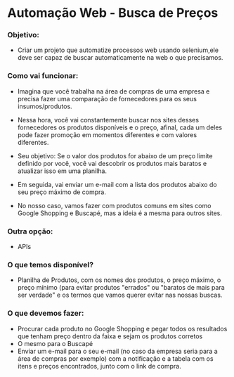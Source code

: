 # Automação Web - Busca de Preços

### Objetivo: 

- Criar um projeto que automatize processos web usando selenium,ele deve ser capaz de buscar automaticamente na web o que precisamos.

### Como vai funcionar:

- Imagina que você trabalha na área de compras de uma empresa e precisa fazer uma comparação de fornecedores para os seus insumos/produtos.

- Nessa hora, você vai constantemente buscar nos sites desses fornecedores os produtos disponíveis e o preço, afinal, cada um deles pode fazer promoção em momentos diferentes e com valores diferentes.

- Seu objetivo: Se o valor dos produtos for abaixo de um preço limite definido por você, você vai descobrir os produtos mais baratos e atualizar isso em uma planilha.

- Em seguida, vai enviar um e-mail com a lista dos produtos abaixo do seu preço máximo de compra.

- No nosso caso, vamos fazer com produtos comuns em sites como Google Shopping e Buscapé, mas a ideia é a mesma para outros sites.


### Outra opção:

- APIs

### O que temos disponível?

- Planilha de Produtos, com os nomes dos produtos, o preço máximo, o preço mínimo (para evitar produtos "errados" ou "baratos de mais para ser verdade" e os termos que vamos querer evitar nas nossas buscas.

### O que devemos fazer:

- Procurar cada produto no Google Shopping e pegar todos os resultados que tenham preço dentro da faixa e sejam os produtos corretos
- O mesmo para o Buscapé
- Enviar um e-mail para o seu e-mail (no caso da empresa seria para a área de compras por exemplo) com a notificação e a tabela com os itens e preços encontrados, junto com o link de compra.

